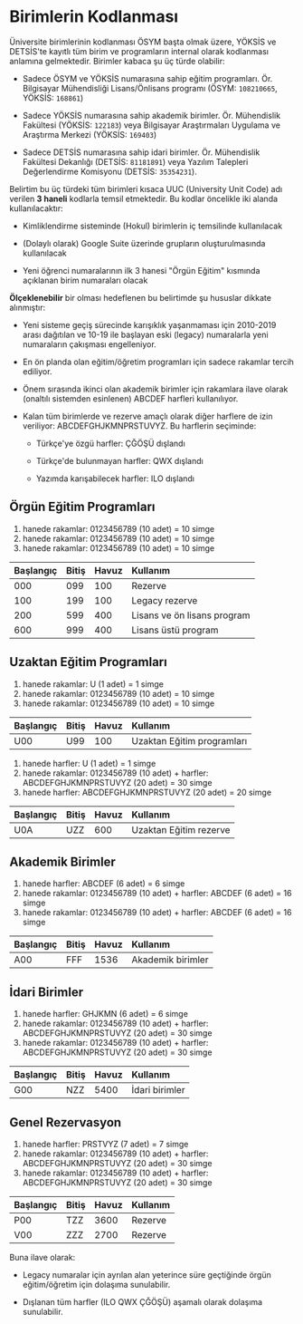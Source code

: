 Birimlerin Kodlanması
=====================

Üniversite birimlerinin kodlanması ÖSYM başta olmak üzere, YÖKSİS ve DETSİS'te
kayıtlı tüm birim ve programların internal olarak kodlanması anlamına
gelmektedir.  Birimler kabaca şu üç türde olabilir:

- Sadece ÖSYM ve YÖKSİS numarasına sahip eğitim programları.  Ör. Bilgisayar
  Mühendisliği Lisans/Önlisans programı (ÖSYM: `108210665`, YÖKSİS: `168861`)

- Sadece YÖKSİS numarasına sahip akademik birimler. Ör. Mühendislik Fakültesi
  (YÖKSİS: `122183`) veya Bilgisayar Araştırmaları Uygulama ve Araştırma Merkezi
  (YÖKSİS: `169403`)

- Sadece DETSİS numarasına sahip idari birimler.  Ör. Mühendislik Fakültesi
  Dekanlığı (DETSİS: `81181891`) veya Yazılım Talepleri Değerlendirme Komisyonu
  (DETSİS: `35354231`).

Belirtim bu üç türdeki tüm birimleri kısaca UUC (University Unit Code) adı
verilen **3 haneli** kodlarla temsil etmektedir.  Bu kodlar öncelikle iki alanda
kullanılacaktır:

- Kimliklendirme sisteminde (Hokul) birimlerin iç temsilinde kullanılacak

- (Dolaylı olarak) Google Suite üzerinde grupların oluşturulmasında kullanılacak

- Yeni öğrenci numaralarının ilk 3 hanesi "Örgün Eğitim" kısmında açıklanan
  birim numaraları olacak

**Ölçeklenebilir** bir olması hedeflenen bu belirtimde şu hususlar dikkate
alınmıştır:

- Yeni sisteme geçiş sürecinde karışıklık yaşanmaması için 2010-2019 arası
  dağıtılan ve 10-19 ile başlayan eski (legacy) numaralarla yeni numaraların
  çakışması engelleniyor.

- En ön planda olan eğitim/öğretim programları için sadece rakamlar tercih
  ediliyor.

- Önem sırasında ikinci olan akademik birimler için rakamlara ilave olarak
  (onaltılı sistemden esinlenen) ABCDEF harfleri kullanılıyor.

- Kalan tüm birimlerde ve rezerve amaçlı olarak diğer harflere de izin
  veriliyor: ABCDEFGHJKMNPRSTUVYZ.  Bu harflerin seçiminde:

  + Türkçe'ye özgü harfler: ÇĞÖŞÜ dışlandı

  + Türkçe'de bulunmayan harfler: QWX dışlandı

  + Yazımda karışabilecek harfler: ILO dışlandı

Örgün Eğitim Programları
------------------------

1. hanede rakamlar: 0123456789 (10 adet) = 10 simge
1. hanede rakamlar: 0123456789 (10 adet) = 10 simge
1. hanede rakamlar: 0123456789 (10 adet) = 10 simge

| Başlangıç  | Bitiş       | Havuz       | Kullanım                     |
|:-----------|:------------|:------------|:-----------------------------|
| 000        | 099         | 100         | Rezerve                      |
| 100        | 199         | 100         | Legacy rezerve               |
| 200        | 599         | 400         | Lisans ve ön lisans program  |
| 600        | 999         | 400         | Lisans üstü program          |

Uzaktan Eğitim Programları
--------------------------

1. hanede rakamlar: U (1 adet) = 1 simge
2. hanede rakamlar: 0123456789 (10 adet) = 10 simge
3. hanede rakamlar: 0123456789 (10 adet) = 10 simge

| Başlangıç  | Bitiş       | Havuz       | Kullanım                     |
|:-----------|:------------|:------------|:-----------------------------|
| U00        | U99         | 100         | Uzaktan Eğitim programları   |

1. hanede harfler: U (1 adet) = 1 simge
2. hanede rakamlar: 0123456789 (10 adet) + harfler: ABCDEFGHJKMNPRSTUVYZ (20 adet) = 30 simge
3. hanede harfler: ABCDEFGHJKMNPRSTUVYZ (20 adet) = 20 simge

| Başlangıç  | Bitiş       | Havuz       | Kullanım                     |
|:-----------|:------------|:------------|:-----------------------------|
| U0A        | UZZ         | 600         | Uzaktan Eğitim rezerve       |

Akademik Birimler
-----------------

1. hanede harfler: ABCDEF (6 adet) = 6 simge
2. hanede rakamlar: 0123456789 (10 adet) + harfler: ABCDEF (6 adet) = 16 simge
3. hanede rakamlar: 0123456789 (10 adet) + harfler: ABCDEF (6 adet) = 16 simge

| Başlangıç  | Bitiş       | Havuz       | Kullanım                     |
|:-----------|:------------|:------------|:-----------------------------|
| A00        | FFF         | 1536        | Akademik birimler            |

İdari Birimler
--------------

1. hanede harfler: GHJKMN (6 adet) = 6 simge
2. hanede rakamlar: 0123456789 (10 adet) + harfler: ABCDEFGHJKMNPRSTUVYZ (20 adet) = 30 simge
3. hanede rakamlar: 0123456789 (10 adet) + harfler: ABCDEFGHJKMNPRSTUVYZ (20 adet) = 30 simge

| Başlangıç  | Bitiş       | Havuz       | Kullanım                     |
|:-----------|:------------|:------------|:-----------------------------|
| G00        | NZZ         | 5400        | İdari birimler               |

Genel Rezervasyon
-----------------

1. hanede harfler: PRSTVYZ (7 adet) = 7 simge
2. hanede rakamlar: 0123456789 (10 adet) + harfler: ABCDEFGHJKMNPRSTUVYZ (20 adet) = 30 simge
3. hanede rakamlar: 0123456789 (10 adet) + harfler: ABCDEFGHJKMNPRSTUVYZ (20 adet) = 30 simge

| Başlangıç  | Bitiş       | Havuz       | Kullanım                     |
|:-----------|:------------|:------------|:-----------------------------|
| P00        | TZZ         | 3600        | Rezerve                      |
| V00        | ZZZ         | 2700        | Rezerve                      |

Buna ilave olarak:

- Legacy numaralar için ayrılan alan yeterince süre geçtiğinde örgün
  eğitim/öğretim için dolaşıma sunulabilir.

- Dışlanan tüm harfler (ILO QWX ÇĞÖŞÜ) aşamalı olarak dolaşıma sunulabilir.
